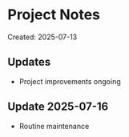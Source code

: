 # Project Notes

Created: 2025-07-13

## Updates
- Project improvements ongoing

<!-- Last updated: 2025-07-15 -->

## Update 2025-07-16
- Routine maintenance
